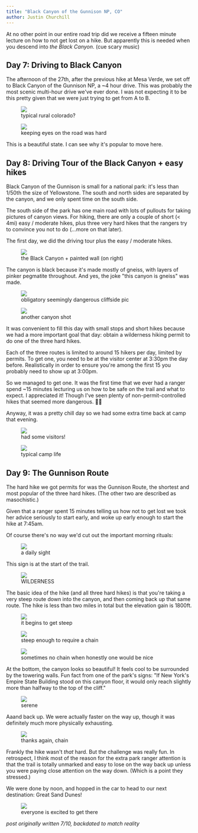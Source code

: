 ```yaml
---
title: "Black Canyon of the Gunnison NP, CO"
author: Justin Churchill
---
```

At no other point in our entire road trip did we receive a fifteen minute lecture on how to not get lost on a hike. But apparently this is needed when you descend into _the Black Canyon_. (cue scary music)
<!--end_excerpt-->

## Day 7: Driving to Black Canyon
The afternoon of the 27th, after the previous hike at Mesa Verde, we set off to Black Canyon of the Gunnison NP, a ~4 hour drive. This was probably the most scenic multi-hour drive we've ever done. I was not expecting it to be this pretty given that we were just trying to get from A to B.

<!-- pretty view of co while driving -->
<figure>
    <img src="https://lh3.googleusercontent.com/pw/AM-JKLXaX-yBnX--pgtN4AiPjJWaVSW24mF44bzPUvHeB2pbu-YG_YqKan8AmcfdNHAFnRaZxxREPoydZbVzeBtQCwGbpvWBDZp46Z9E3zuIwUDbZsjzLOMk-blgaUZrB9hatcf6PVKWrtoOFBZ3javFcjWLWw=w1862-h1396-no?authuser=0">
    <figcaption>typical rural colorado?</figcaption>
</figure>

<!-- pretty view of co while driving 2 -->
<figure>
    <img src="https://lh3.googleusercontent.com/pw/AM-JKLWoVe7nGcwAxFC1ij0HRTF1Ft48VwJbJDFIAxmF9BHRVUOBEAPTTTe2zI-xDVAvyJT1uScFHN3SLXDfFrRNCcrAzQJyOyVtQ4_fCw77BIK0HB-iuyt6ruhIQ-HKlsmMVP3P03ODr6XrPmDxKUPHRF_uKw=w1862-h1396-no?authuser=0">
    <figcaption>keeping eyes on the road was hard</figcaption>
</figure>

This is a beautiful state. I can see why it's popular to move here.

## Day 8: Driving Tour of the Black Canyon + easy hikes

Black Canyon of the Gunnison is small for a national park: it's less than 1/50th the size of Yellowstone. The south and north sides are separated by the canyon, and we only spent time on the south side.

The south side of the park has one main road with lots of pullouts for taking pictures of canyon views. For hiking, there are only a couple of short (< 4mi) easy / moderate hikes, plus three very hard hikes that the rangers try to convince you not to do (...more on that later).

The first day, we did the driving tour plus the easy / moderate hikes.

<!-- view of canyon with painted wall -->
<figure>
    <img src="https://lh3.googleusercontent.com/pw/AM-JKLVWSFBSd-s_YbXXqs4ACHX8jPREkjQOrLdZLj1EC0hb9XTLIGs7lh_BGnGYXP8O1ruKLvIPn16Fj1It3WEUwFyRoBnCP_Tj6TnmOgo0IxaXY8Rkgv_m5HrL0HRjI9gxGR5oyo-XGxXQ1eL1X8mAC6DPTA=w1862-h1396-no?authuser=0">
    <figcaption>the Black Canyon + painted wall (on right)</figcaption>
</figure>

The canyon is black because it's made mostly of gneiss, with layers of pinker pegmatite throughout. And yes, the joke "this canyon is gneiss" was made.

<!-- me sitting on edge of canyon -->
<figure>
    <img src="https://lh3.googleusercontent.com/pw/AM-JKLVt2XWdvqX7OBWH7PJ4LOYR7ab1FfuvR__0DvjgChImZfbOX7_56myhKh9JVtZn-MEztCTxfynXRH7F92jjVoDzNpGY5TjE7uB8WQYymaBqyWIFnPAUIX_ejOl7yF_u_N5tRrRvvL3qvcP9L4Dm5PRoRw=w1862-h1396-no?authuser=0">
    <figcaption>obligatory seemingly dangerous cliffside pic</figcaption>
</figure>

<!-- canyon with river -->
<figure>
    <img src="https://lh3.googleusercontent.com/pw/AM-JKLXH1U9hEx8TOUnltX47zsr698JtWCBKSeva8MVwkBGY6yS4t-ObyPJH_fhYg6rPyWFQOTShgRZqfEg9OHMm9tbzHjV0k313UoGtJJ4lceSbM3s5VfagXPpR5YwlQzf_tvdMx4cSaNTvxRa2Xos8ix1W9Q=w1048-h1396-no?authuser=0">
    <figcaption>another canyon shot</figcaption>
</figure>

It was convenient to fill this day with small stops and short hikes because we had a more important goal that day: obtain a wilderness hiking permit to do one of the three hard hikes.

Each of the three routes is limited to around 15 hikers per day, limited by permits. To get one, you need to be at the visitor center at 3:30pm the day before. Realistically in order to ensure you're among the first 15 you probably need to show up at 3:00pm.

So we managed to get one. It was the first time that we ever had a ranger spend ~15 minutes lecturing us on how to be safe on the trail and what to expect. I appreciated it! Though I've seen plenty of non-permit-controlled hikes that seemed more dangerous. 🤷‍♂️

Anyway, it was a pretty chill day so we had some extra time back at camp that evening.

<!-- deer hanging out at camp -->
<figure>
    <img src="https://lh3.googleusercontent.com/pw/AM-JKLUDF_6raf54208EBwpOopc164EpuWDm18TbUXZmwWB0sdYvw8bSdliLDEIMDsWfspkRtQWCF1lEc90JN63wlrSC81ObBDHaw5OUXNMigzyGZ7S1NujVsRBj_AJyvfodjCrTsWl-p6GIgSuY7Od8dwOnIw=w1862-h1396-no?authuser=0">
    <figcaption>had some visitors!</figcaption>
</figure>

<!-- me eating in chair at camp -->
<figure>
    <img src="https://lh3.googleusercontent.com/pw/AM-JKLUu0VxsQPBx8seE-JzKx6PYoG4fNPWaCXC7uPggsOP6n4EYeO38yNt0CuczvRQZCDDUCgXv0g_nCLwUQyucgkixJ6ZMeYrbIeriU7ApcUkVf5H0abWLHg-iwk5ayGsopLPFZ-_TaSXhSIOW9xh76mK29g=w1862-h1396-no?authuser=0">
    <figcaption>typical camp life</figcaption>
</figure>

## Day 9: The Gunnison Route

The hard hike we got permits for was the Gunnison Route, the shortest and most popular of the three hard hikes. (The other two are described as masochistic.)

Given that a ranger spent 15 minutes telling us how not to get lost we took her advice seriously to start early, and woke up early enough to start the hike at 7:45am.

Of course there's no way we'd cut out the important morning rituals:

<!-- morning coffee brewing -->
<figure>
    <img src="https://lh3.googleusercontent.com/pw/AM-JKLWQipibxvwa8ShhxpmhimGTDg1aY54SlHaxVAQbmmDr-xnDStmkCuL20a9MS_qOPWigQEiGmqiPhbJp0BxWACQEy63lYxQnu4x6crWo4XnNcxqC4Z4Oj9T-Uu_B-jWazzANTbSSig2d9mu9dfe6sm0DPQ=w1048-h1396-no?authuser=0">
    <figcaption>a daily sight</figcaption>
</figure>

This sign is at the start of the trail.

<!-- wilderness sign -->
<figure>
    <img src="https://lh3.googleusercontent.com/pw/AM-JKLV079XMH23LFWAzUtbo0WwhDv_SPfq8qn9giT5UX6D0xknIwsF8gzNB7XZgh38enTpem7ANJoWCz4270jShjz7h6klW5W46iJYd0i_IdSLSuggQgRz7uiDlFuA6Wc0MzHjcuj_sj4aB7eSiA36waRoMZg=w1048-h1396-no?authuser=0">
    <figcaption>WILDERNESS</figcaption>
</figure>

The basic idea of the hike (and all three hard hikes) is that you're taking a very steep route down into the canyon, and then coming back up that same route. The hike is less than two miles in total but the elevation gain is 1800ft.

<!-- judy coming down steep decline -->
<figure>
    <img src="https://lh3.googleusercontent.com/pw/AM-JKLXMI1aCFds5yfgcZeFGiDTOi-5zpYQw6-ciR57VnYSyEHWXAPBQVLmIj1_f-8Lif0Y95VWyd4QEnCG6emuyC_3MuZmW5rmjUwCpw3PNUcm2i_DTQSZ3kPyks2cnt5u0_w3FDpJFpZIaHd-1Jwa_sXBI7Q=w1048-h1396-no?authuser=0">
    <figcaption>it begins to get steep</figcaption>
</figure>

<!-- me using chain to descend -->
<figure>
    <img src="https://lh3.googleusercontent.com/pw/AM-JKLWFFEUjM72XcItB2VTf6pgmoHSDdJOT_Ko1B4w9yj6i4I9fwowFbzUvx_zJMq1dD9wbim2NxbwGnS-njx4hrjtTwmqWk6vVCpfc5ZjJR9xySVhD84jjKPi707Pu_UOJAqPYsfej9WwFWGnAmDSKM5Bp0A=w1048-h1396-no?authuser=0">
    <figcaption>steep enough to require a chain</figcaption>
</figure>

<!-- another steep decline with judy -->
<figure>
    <img src="https://lh3.googleusercontent.com/pw/AM-JKLWyiJ5kn4MXjCAfY4XfiH_TxghohKxJ_1jhwgguRtmV7hvoDavX2cbUJaAMCTGStqUumea-ceji6j5PVIVz60scBNwuYApVXacZrfXqSPJ54v9MmrpowNTamJOOPg-YhNoY4nJZVTw6bGXW6GTPCbOOtQ=w1862-h1396-no?authuser=0">
    <figcaption>sometimes no chain when honestly one would be nice</figcaption>
</figure>

At the bottom, the canyon looks so beautiful! It feels cool to be surrounded by the towering walls. Fun fact from one of the park's signs: "If New York's Empire State Building stood on this canyon floor, it would only reach slightly more than halfway to the top of the cliff."

<!-- pretty view of canyon from bottom -->
<figure>
    <img src="https://lh3.googleusercontent.com/pw/AM-JKLVkf4T9cxfvfQ9VJHCuv1sLVxI2OBq7kF_OYj8uaRAEJoNwya_8aHDV-G0DurZolZvzl1YREBqz1Fomazncmo7uXgo14dCD65_xiIwOC49gH44Xb4244uuVHQrxR8sf9zXVel2QcUkN-AUw5LPGIZHNTw=w1862-h1396-no?authuser=0">
    <figcaption>serene</figcaption>
</figure>

Aaand back up. We were actually faster on the way up, though it was definitely much more physically exhausting.

<!-- judy ascending using the chain -->
<figure>
    <img src="https://lh3.googleusercontent.com/pw/AM-JKLW-IfKU_-2TnA3hprwfQPeBJpDEhPW4VF_AR46KD9BbYqArBeAyxMwnmU1pWv3mbnd2NjY8zO_IZNwE3zucZncXGKRXSWoKtB9EqduW24b0P9RT1GoY-ggR7jp7ajRK1sKNehW2kHkF-AmDl8RtsVGVlA=w1048-h1396-no?authuser=0">
    <figcaption>thanks again, chain</figcaption>
</figure>

Frankly the hike wasn't _that_ hard. But the challenge was really fun. In retrospect, I think most of the reason for the extra park ranger attention is that the trail is totally unmarked and easy to lose on the way back up unless you were paying close attention on the way down. (Which is a point they stressed.)

We were done by noon, and hopped in the car to head to our next destination: Great Sand Dunes!

<!-- dog riding in back of pickup -->
<figure>
    <img src="https://lh3.googleusercontent.com/pw/AM-JKLVTgxJdGpQmgA_CbuasyCqLokPSRAzN9UZJjdCHYnxPMKxWZZ_reoDCMz9Awfni9rbggDwy1wjvXgD9MC6Axc0FMxKhNcWQ0GuyzD8d1fK-T5_lKeEImYo4ppPYda92TvIvhk6crQ1xl0zwHtEiorthOw=w1862-h1396-no?authuser=0">
    <figcaption>everyone is excited to get there</figcaption>
</figure>

_post originally written 7/10, backdated to match reality_
